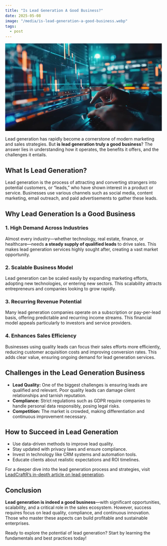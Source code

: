 ```yaml
---
title: "Is Lead Generation A Good Business?"
date: 2025-05-08
image: "/media/is-lead-generation-a-good-business.webp"
tags:
  - post
---
```


![Is Lead Generation A Good Business?](/media/is-lead-generation-a-good-business.webp)

Lead generation has rapidly become a cornerstone of modern marketing and sales strategies. But **is lead generation truly a good business**? The answer lies in understanding how it operates, the benefits it offers, and the challenges it entails.

## What Is Lead Generation?

Lead generation is the process of attracting and converting strangers into potential customers, or “leads,” who have shown interest in a product or service. Businesses use various channels such as social media, content marketing, email outreach, and paid advertisements to gather these leads.

## Why Lead Generation Is a Good Business

### 1. High Demand Across Industries  
Almost every industry—whether technology, real estate, finance, or healthcare—needs **a steady supply of qualified leads** to drive sales. This makes lead generation services highly sought after, creating a vast market opportunity.

### 2. Scalable Business Model  
Lead generation can be scaled easily by expanding marketing efforts, adopting new technologies, or entering new sectors. This scalability attracts entrepreneurs and companies looking to grow rapidly.

### 3. Recurring Revenue Potential  
Many lead generation companies operate on a subscription or pay-per-lead basis, offering predictable and recurring income streams. This financial model appeals particularly to investors and service providers.

### 4. Enhances Sales Efficiency  
Businesses using quality leads can focus their sales efforts more efficiently, reducing customer acquisition costs and improving conversion rates. This adds clear value, ensuring ongoing demand for lead generation services.

## Challenges in the Lead Generation Business

- **Lead Quality:** One of the biggest challenges is ensuring leads are qualified and relevant. Poor quality leads can damage client relationships and tarnish reputation.
- **Compliance:** Strict regulations such as GDPR require companies to handle personal data responsibly, posing legal risks.
- **Competition:** The market is crowded, making differentiation and continuous improvement necessary.

## How to Succeed in Lead Generation

- Use data-driven methods to improve lead quality.
- Stay updated with privacy laws and ensure compliance.
- Invest in technology like CRM systems and automation tools.
- Educate clients about realistic expectations and ROI timelines.

For a deeper dive into the lead generation process and strategies, visit [LeadCraftR’s in-depth article on lead generation](https://leadcraftr.com/posts/lead-generation/).

## Conclusion

**Lead generation is indeed a good business**—with significant opportunities, scalability, and a critical role in the sales ecosystem. However, success requires focus on lead quality, compliance, and continuous innovation. Those who master these aspects can build profitable and sustainable enterprises.

Ready to explore the potential of lead generation? Start by learning the fundamentals and best practices today!
